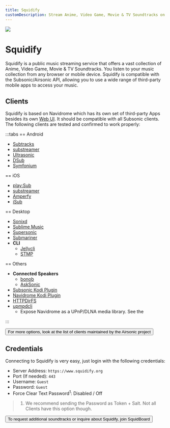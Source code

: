```yaml
---
title: Squidify
customDescription: Stream Anime, Video Game, Movie & TV Soundtracks on Squidify. Access from any device, compatible with Subsonic/Airsonic API. Enjoy your favorite music!
---
```


![](/thumb/squidify.webp)
# Squidify
Squidify is a public music streaming service that offers a vast collection of Anime, Video Game, Movie & TV Soundtracks. You listen to your music collection from any browser or mobile device. Squidify is compatible with the Subsonic/Airsonic API, allowing you to use a wide range of third-party mobile apps to access your music.
<br>

## Clients

Squidify is based on Navidrome which has its own set of third-party Apps besides its own [Web UI](https://www.squidify.org/). It should be compatible with all Subsonic clients. The following clients are tested and confirmed to work properly:

:::tabs
== Android

- [Subtracks](https://github.com/austinried/subtracks#readme)
- [substreamer](https://substreamerapp.com/)
- [Ultrasonic](https://ultrasonic.gitlab.io/)
- [DSub](https://play.google.com/store/apps/details?id=github.daneren2005.dsub) <Badge type="info" text="Paid" />
- [Symfonium](https://symfonium.app/) <Badge type="info" text="Paid" />

== iOS

- [play:Sub](http://michaelsapps.dk/playsubapp/)
- [substreamer](https://substreamerapp.com/)
- [Amperfy](https://github.com/BLeeEZ/amperfy#readme)
- [iSub](https://isub.app)


== Desktop

- [Sonixd](https://github.com/jeffvli/sonixd) <Badge type="info" text="Windows" /><Badge type="info" text="Linux" /><Badge type="info" text="MacOS" />
- [Sublime Music](https://sublimemusic.app/) <Badge type="info" text="Linux" />
- [Supersonic](https://github.com/dweymouth/supersonic) <Badge type="info" text="Windows" /><Badge type="info" text="Linux" /><Badge type="info" text="MacOS" />
- [Submariner](https://submarinerapp.com/) <Badge type="info" text="MacOS" />
- **CLI**
    - [Jellycli](https://github.com/tryffel/jellycli#readme) <Badge type="info" text="Windows" /><Badge type="info" text="Linux" />
    - [STMP](https://github.com/wildeyedskies/stmp#readme) <Badge type="info" text="Linux" /><Badge type="info" text="MacOS" />

== Others

- **Connected Speakers**
  - [bonob](https://github.com/simojenki/bonob#readme) <Badge type="info" text="Sonos" />
  - [AskSonic](https://github.com/srichter/asksonic#readme) <Badge type="info" text="Alexa" />
- [Subsonic Kodi Plugin](https://github.com/warwickh/plugin.audio.subsonic#readme)
- [Navidrome Kodi Plugin](https://github.com/BobHasNoSoul/plugin.audio.navidrome#readme)
- [HTTPDirFS](https://github.com/fangfufu/httpdirfs#readme)
- [upmpdcli](https://www.lesbonscomptes.com/upmpdcli/index.html)
    - Expose Navidrome as a UPnP/DLNA media library. See the <Badge type="tip" text="discussion" link="https://github.com/navidrome/navidrome/discussions/2324" />

:::

<Button link="https://airsonic.github.io/docs/apps/" icon="i-fxemoji-lightbulb">For more options, look at the list of clients maintained by the Airsonic project</Button>

## Credentials

Connecting to Squidify is very easy, just login with the following credentials:

- Server Address: `https://www.squidify.org`
- Port (If needed): `443`
- Username: `Guest`
- Password: `Guest`
- Force Clear Text Password<sup>1</sup>: Disabled / Off

> 1. We recommend sending the Password as Token + Salt. Not all Clients have this option though.


<Button link="https://www.squid-board.org/" icon="i-fxemoji-lightbulb">To request additional soundtracks or inquire about Squidify, join SquidBoard</Button>



